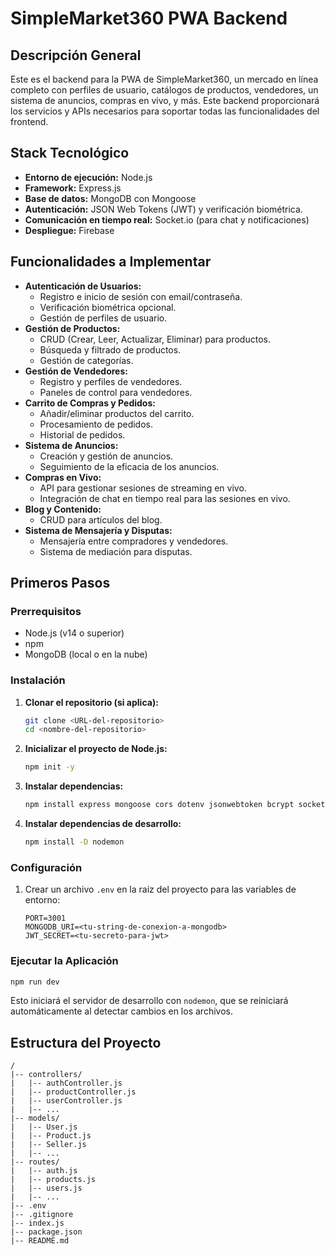 # SimpleMarket360 PWA Backend

## Descripción General

Este es el backend para la PWA de SimpleMarket360, un mercado en línea completo con perfiles de usuario, catálogos de productos, vendedores, un sistema de anuncios, compras en vivo, y más. Este backend proporcionará los servicios y APIs necesarios para soportar todas las funcionalidades del frontend.

## Stack Tecnológico

*   **Entorno de ejecución:** Node.js
*   **Framework:** Express.js
*   **Base de datos:** MongoDB con Mongoose
*   **Autenticación:** JSON Web Tokens (JWT) y verificación biométrica.
*   **Comunicación en tiempo real:** Socket.io (para chat y notificaciones)
*   **Despliegue:** Firebase

## Funcionalidades a Implementar

*   **Autenticación de Usuarios:**
    *   Registro e inicio de sesión con email/contraseña.
    *   Verificación biométrica opcional.
    *   Gestión de perfiles de usuario.
*   **Gestión de Productos:**
    *   CRUD (Crear, Leer, Actualizar, Eliminar) para productos.
    *   Búsqueda y filtrado de productos.
    *   Gestión de categorías.
*   **Gestión de Vendedores:**
    *   Registro y perfiles de vendedores.
    *   Paneles de control para vendedores.
*   **Carrito de Compras y Pedidos:**
    *   Añadir/eliminar productos del carrito.
    *   Procesamiento de pedidos.
    *   Historial de pedidos.
*   **Sistema de Anuncios:**
    *   Creación y gestión de anuncios.
    *   Seguimiento de la eficacia de los anuncios.
*   **Compras en Vivo:**
    *   API para gestionar sesiones de streaming en vivo.
    *   Integración de chat en tiempo real para las sesiones en vivo.
*   **Blog y Contenido:**
    *   CRUD para artículos del blog.
*   **Sistema de Mensajería y Disputas:**
    *   Mensajería entre compradores y vendedores.
    *   Sistema de mediación para disputas.

## Primeros Pasos

### Prerrequisitos

*   Node.js (v14 o superior)
*   npm
*   MongoDB (local o en la nube)

### Instalación

1.  **Clonar el repositorio (si aplica):**
    ```bash
    git clone <URL-del-repositorio>
    cd <nombre-del-repositorio>
    ```

2.  **Inicializar el proyecto de Node.js:**
    ```bash
    npm init -y
    ```

3.  **Instalar dependencias:**
    ```bash
    npm install express mongoose cors dotenv jsonwebtoken bcrypt socket.io
    ```
4.  **Instalar dependencias de desarrollo:**
    ```bash
    npm install -D nodemon
    ```

### Configuración

1.  Crear un archivo `.env` en la raíz del proyecto para las variables de entorno:
    ```
    PORT=3001
    MONGODB_URI=<tu-string-de-conexion-a-mongodb>
    JWT_SECRET=<tu-secreto-para-jwt>
    ```

### Ejecutar la Aplicación

```bash
npm run dev
```

Esto iniciará el servidor de desarrollo con `nodemon`, que se reiniciará automáticamente al detectar cambios en los archivos.

## Estructura del Proyecto

```
/
|-- controllers/
|   |-- authController.js
|   |-- productController.js
|   |-- userController.js
|   |-- ...
|-- models/
|   |-- User.js
|   |-- Product.js
|   |-- Seller.js
|   |-- ...
|-- routes/
|   |-- auth.js
|   |-- products.js
|   |-- users.js
|   |-- ...
|-- .env
|-- .gitignore
|-- index.js
|-- package.json
|-- README.md
```
